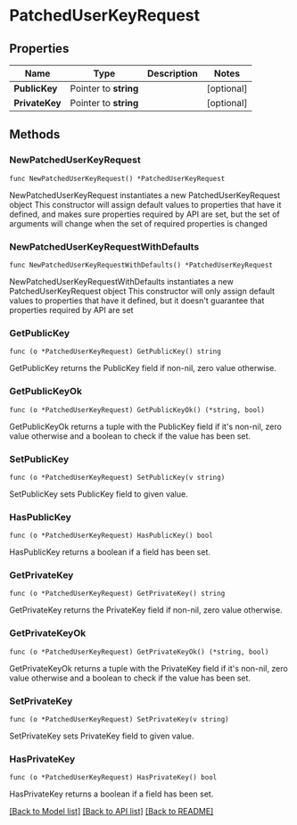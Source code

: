 # PatchedUserKeyRequest

## Properties

Name | Type | Description | Notes
------------ | ------------- | ------------- | -------------
**PublicKey** | Pointer to **string** |  | [optional] 
**PrivateKey** | Pointer to **string** |  | [optional] 

## Methods

### NewPatchedUserKeyRequest

`func NewPatchedUserKeyRequest() *PatchedUserKeyRequest`

NewPatchedUserKeyRequest instantiates a new PatchedUserKeyRequest object
This constructor will assign default values to properties that have it defined,
and makes sure properties required by API are set, but the set of arguments
will change when the set of required properties is changed

### NewPatchedUserKeyRequestWithDefaults

`func NewPatchedUserKeyRequestWithDefaults() *PatchedUserKeyRequest`

NewPatchedUserKeyRequestWithDefaults instantiates a new PatchedUserKeyRequest object
This constructor will only assign default values to properties that have it defined,
but it doesn't guarantee that properties required by API are set

### GetPublicKey

`func (o *PatchedUserKeyRequest) GetPublicKey() string`

GetPublicKey returns the PublicKey field if non-nil, zero value otherwise.

### GetPublicKeyOk

`func (o *PatchedUserKeyRequest) GetPublicKeyOk() (*string, bool)`

GetPublicKeyOk returns a tuple with the PublicKey field if it's non-nil, zero value otherwise
and a boolean to check if the value has been set.

### SetPublicKey

`func (o *PatchedUserKeyRequest) SetPublicKey(v string)`

SetPublicKey sets PublicKey field to given value.

### HasPublicKey

`func (o *PatchedUserKeyRequest) HasPublicKey() bool`

HasPublicKey returns a boolean if a field has been set.

### GetPrivateKey

`func (o *PatchedUserKeyRequest) GetPrivateKey() string`

GetPrivateKey returns the PrivateKey field if non-nil, zero value otherwise.

### GetPrivateKeyOk

`func (o *PatchedUserKeyRequest) GetPrivateKeyOk() (*string, bool)`

GetPrivateKeyOk returns a tuple with the PrivateKey field if it's non-nil, zero value otherwise
and a boolean to check if the value has been set.

### SetPrivateKey

`func (o *PatchedUserKeyRequest) SetPrivateKey(v string)`

SetPrivateKey sets PrivateKey field to given value.

### HasPrivateKey

`func (o *PatchedUserKeyRequest) HasPrivateKey() bool`

HasPrivateKey returns a boolean if a field has been set.


[[Back to Model list]](../README.md#documentation-for-models) [[Back to API list]](../README.md#documentation-for-api-endpoints) [[Back to README]](../README.md)


